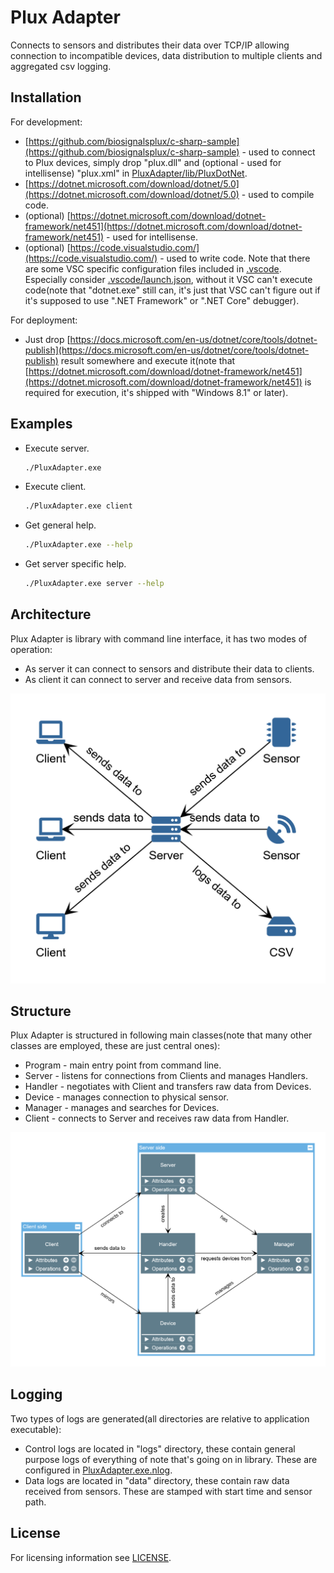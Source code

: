 # Plux Adapter

Connects to sensors and distributes their data over TCP/IP allowing connection to incompatible devices, data distribution to multiple clients and aggregated csv logging.

## Installation

For development:
* [https://github.com/biosignalsplux/c-sharp-sample](https://github.com/biosignalsplux/c-sharp-sample) - used to connect to Plux devices, simply drop "plux.dll" and (optional - used for intellisense) "plux.xml" in [PluxAdapter/lib/PluxDotNet](./PluxAdapter/lib/PluxDotNet).
* [https://dotnet.microsoft.com/download/dotnet/5.0](https://dotnet.microsoft.com/download/dotnet/5.0) - used to compile code.
* (optional) [https://dotnet.microsoft.com/download/dotnet-framework/net451](https://dotnet.microsoft.com/download/dotnet-framework/net451) - used for intellisense.
* (optional) [https://code.visualstudio.com/](https://code.visualstudio.com/) - used to write code. Note that there are some VSC specific configuration files included in [.vscode](./.vscode). Especially consider [.vscode/launch.json](./.vscode/launch.json), without it VSC can't execute code(note that "dotnet.exe" still can, it's just that VSC can't figure out if it's supposed to use ".NET Framework" or ".NET Core" debugger).

For deployment:
* Just drop [https://docs.microsoft.com/en-us/dotnet/core/tools/dotnet-publish](https://docs.microsoft.com/en-us/dotnet/core/tools/dotnet-publish) result somewhere and execute it(note that [https://dotnet.microsoft.com/download/dotnet-framework/net451](https://dotnet.microsoft.com/download/dotnet-framework/net451) is required for execution, it's shipped with "Windows 8.1" or later).

## Examples

* Execute server.
    ```bash
    ./PluxAdapter.exe
    ```
* Execute client.
    ```bash
    ./PluxAdapter.exe client
    ```
* Get general help.
    ```bash
    ./PluxAdapter.exe --help
    ```
* Get server specific help.
    ```bash
    ./PluxAdapter.exe server --help
    ```

## Architecture

Plux Adapter is library with command line interface, it has two modes of operation:
* As server it can connect to sensors and distribute their data to clients.
* As client it can connect to server and receive data from sensors.

![Plux Adapter architecture](./PluxAdapter/doc/images/Architecture.png)

## Structure

Plux Adapter is structured in following main classes(note that many other classes are employed, these are just central ones):
* Program - main entry point from command line.
* Server - listens for connections from Clients and manages Handlers.
* Handler - negotiates with Client and transfers raw data from Devices.
* Device - manages connection to physical sensor.
* Manager - manages and searches for Devices.
* Client - connects to Server and receives raw data from Handler.

![Plux Adapter structure](./PluxAdapter/doc/images/Structure.png)

## Logging

Two types of logs are generated(all directories are relative to application executable):
* Control logs are located in "logs" directory, these contain general purpose logs of everything of note that's going on in library. These are configured in [PluxAdapter.exe.nlog](./PluxAdapter/PluxAdapter.exe.nlog).
* Data logs are located in "data" directory, these contain raw data received from sensors. These are stamped with start time and sensor path.

## License

For licensing information see [LICENSE](./LICENSE.md).
